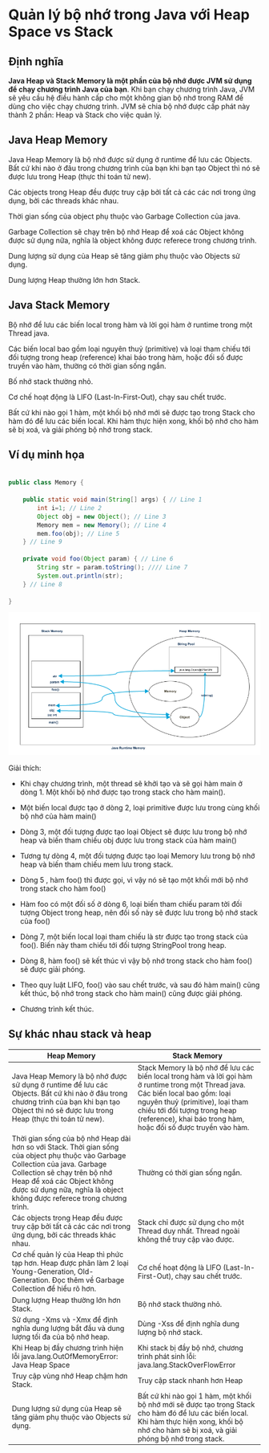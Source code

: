 # Quản lý bộ nhớ trong Java với Heap Space vs Stack

## Định nghĩa

**Java Heap và Stack Memory là một phần của bộ nhớ được JVM sử dụng để chạy chương trình Java của bạn**. Khi bạn chạy chương trình Java, JVM sẽ yêu cầu hệ điều hành cấp cho một không gian bộ nhớ trong RAM để dùng cho việc chạy chương trình. JVM sẽ chia bộ nhớ được cấp phát này thành 2 phần: Heap và Stack cho việc quản lý.

## Java Heap Memory

Java Heap Memory là bộ nhớ được sử dụng ở runtime để lưu các Objects. Bất cứ khi nào ở đâu trong chương trình của bạn khi bạn tạo Object thì nó sẽ được lưu trong Heap (thực thi toán tử new).

Các objects trong Heap đều được truy cập bởi tất cả các các nơi trong ứng dụng, bởi các threads khác nhau.

Thời gian sống của object phụ thuộc vào Garbage Collection của java.

Garbage Collection sẽ chạy trên bộ nhớ Heap để xoá các Object không được sử dụng nữa, nghĩa là object không được referece trong chương trình.

Dung lượng sử dụng của Heap sẽ tăng giảm phụ thuộc vào Objects sử dụng.

Dung lượng Heap thường lớn hơn Stack.

## Java Stack Memory

Bộ nhớ để lưu các biến local trong hàm và lời gọi hàm ở runtime trong một Thread java.

Các biến local bao gồm loại nguyên thuỷ (primitive) và loại tham chiếu tới đối tượng trong heap (reference) khai báo trong hàm, hoặc đối số được truyền vào hàm, thường có thời gian sống ngắn.

Bố nhớ stack thường nhỏ.

Cơ chế hoạt động là LIFO (Last-In-First-Out), chạy sau chết trước.

Bất cứ khi nào gọi 1 hàm, một khối bộ nhớ mới sẽ được tạo trong Stack cho hàm đó để lưu các biến local. Khi hàm thực hiện xong, khối bộ nhớ cho hàm sẽ bị xoá, và giải phóng bộ nhớ trong stack.

## Ví dụ minh họa

```java

public class Memory {
 
    public static void main(String[] args) { // Line 1
        int i=1; // Line 2
        Object obj = new Object(); // Line 3
        Memory mem = new Memory(); // Line 4
        mem.foo(obj); // Line 5
    } // Line 9
 
    private void foo(Object param) { // Line 6
        String str = param.toString(); //// Line 7
        System.out.println(str);
    } // Line 8
 
}  

```

![GitHub Logo](../../../../../resources/img/5_java-heap-stack-1.png)

Giải thích:

+ Khi chạy chương trình, một thread sẽ khởi tạo và sẽ gọi hàm main ở dòng 1. Một khối bộ nhớ được tạo trong stack cho hàm main().

+ Một biến local được tạo ở dòng 2, loại primitive được lưu trong cùng khối bộ nhớ của hàm main()

+ Dòng 3, một đối tượng được tạo loại Object sẽ được lưu trong bộ nhớ heap và biến tham chiếu obj được lưu trong stack của hàm main()

+ Tương tự dòng 4, một đối tượng được tạo loại Memory lưu trong bộ nhớ heap và biến tham chiếu mem lưu trong stack.

+ Dòng 5 , hàm foo() thì được gọi, vì vậy nó sẽ tạo một khối mới bộ nhớ trong stack cho hàm foo()

+ Hàm foo có một đối số ở dòng 6, loại biến tham chiếu param tời đối tượng Object trong heap, nên đối số này sẽ được lưu trong bộ nhớ stack của foo()

+ Dòng 7, một biến local loại tham chiếu là str được tạo trong stack của foo(). Biến này tham chiếu tới đối tượng StringPool trong heap.

+ Dòng 8, hàm foo() sẽ kết thúc vì vậy bộ nhớ trong stack cho hàm foo() sẽ được giải phóng.

+ Theo quy luật LIFO, foo() vào sau chết trước, và sau đó hàm main() cũng kết thúc, bộ nhớ trong stack cho hàm main() cũng được giải phóng.

+ Chương trình kết thúc.

## Sự khác nhau stack và heap

| Heap Memory        | Stack Memory           | 
| ------------- |-------------|
| Java Heap Memory là bộ nhớ được sử dụng ở runtime để lưu các Objects. Bất cứ khi nào ở đâu trong chương trình của bạn khi bạn tạo Object thì nó sẽ được lưu trong Heap (thực thi toán tử new).     | Stack Memory là bộ nhớ để lưu các biến local trong hàm và lời gọi hàm ở runtime trong một Thread java. Các biến local bao gồm: loại nguyên thuỷ (primitive), loại tham chiếu tới đối tượng trong heap (reference), khai báo trong hàm, hoặc đối số được truyền vào hàm. |
|Thời gian sống của bộ nhớ Heap dài hơn so với Stack. Thời gian sống của object phụ thuộc vào Garbage Collection của java. Garbage Collection sẽ chạy trên bộ nhớ Heap để xoá các Object không được sử dụng nữa, nghĩa là object không được referece trong chương trình.     | Thường có thời gian sống ngắn.  |
| Các objects trong Heap đều được truy cập bởi tất cả các các nơi trong ứng dụng, bởi các threads khác nhau. | Stack chỉ được sử dụng cho một Thread duy nhất. Thread ngoài không thể truy cập vào được. |
| Cơ chế quản lý của Heap thì phức tạp hơn. Heap được phân làm 2 loại Young-Generation, Old-Generation. Đọc thêm về Garbage Collection để hiểu rõ hơn. | Cơ chế hoạt động là LIFO (Last-In-First-Out), chạy sau chết trước. |
| Dung lượng Heap thường lớn hơn Stack. |	Bộ nhớ stack thường nhỏ.| 
| Sử dụng -Xms và -Xmx để định nghĩa dung lượng bắt đầu và dung lượng tối đa của bộ nhớ heap. | Dùng -Xss để định nghĩa dung lượng bộ nhớ stack. |
| Khi Heap bị đầy chương trình hiện lỗi java.lang.OutOfMemoryError: Java Heap Space | Khi stack bị đầy bộ nhớ, chương trình phát sinh lỗi: java.lang.StackOverFlowError |
| Truy cập vùng nhớ Heap chậm hơn Stack. | Truy cập stack nhanh hơn Heap |
| Dung lượng sử dụng của Heap sẽ tăng giảm phụ thuộc vào Objects sử dụng. | Bất cứ khi nào gọi 1 hàm, một khối bộ nhớ mới sẽ được tạo trong Stack cho hàm đó để lưu các biến local. Khi hàm thực hiện xong, khối bộ nhớ cho hàm sẽ bị xoá, và giải phóng bộ nhớ trong stack. |



